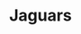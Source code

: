 ---
title: Jaguars
crosslinks:
- nfl
- youtubefactsbot
- youtubot
- anti_gif_bot
- Tennesseetitans
- NFL_Draft
- Patriots
- Texans
- MassdropBot
- nflstreams
- AZCardinals
- AskReddit
- livven
- CatTeamBrotherhood
- EvilLeagueOfEvil
- '2013'
- detroitlions
- Browns
- CoalitionAgainstEvil
- falcons
---